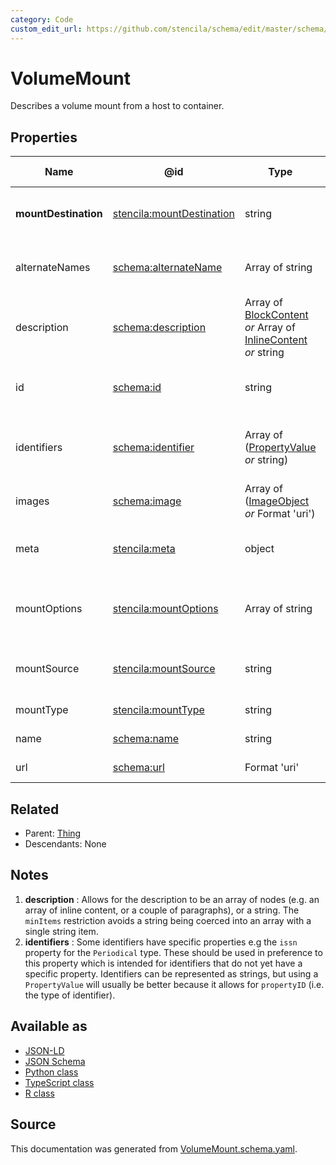 ```yaml
---
category: Code
custom_edit_url: https://github.com/stencila/schema/edit/master/schema/VolumeMount.schema.yaml
---
```


# VolumeMount

Describes a volume mount from a host to container. 

## Properties

| Name                 | @id                                                                           | Type                                                                                                 | Description                                                         | Inherited from                |
| -------------------- | ----------------------------------------------------------------------------- | ---------------------------------------------------------------------------------------------------- | ------------------------------------------------------------------- | ----------------------------- |
| **mountDestination** | [stencila:mountDestination](https://schema.stenci.la/mountDestination.jsonld) | string                                                                                               | The mount location inside the container.                            | [VolumeMount](VolumeMount.md) |
| alternateNames       | [schema:alternateName](https://schema.org/alternateName)                      | Array of string                                                                                      | Alternate names (aliases) for the item.                             | [Thing](Thing.md)             |
| description          | [schema:description](https://schema.org/description)                          | Array of [BlockContent](BlockContent.md) _or_ Array of [InlineContent](InlineContent.md) _or_ string | A description of the item. See note [1](#notes).                    | [Thing](Thing.md)             |
| id                   | [schema:id](https://schema.org/id)                                            | string                                                                                               | The identifier for this item.                                       | [Entity](Entity.md)           |
| identifiers          | [schema:identifier](https://schema.org/identifier)                            | Array of ([PropertyValue](PropertyValue.md) _or_ string)                                             | Any kind of identifier for any kind of Thing. See note [2](#notes). | [Thing](Thing.md)             |
| images               | [schema:image](https://schema.org/image)                                      | Array of ([ImageObject](ImageObject.md) _or_ Format 'uri')                                           | Images of the item.                                                 | [Thing](Thing.md)             |
| meta                 | [stencila:meta](https://schema.stenci.la/meta.jsonld)                         | object                                                                                               | Metadata associated with this item.                                 | [Entity](Entity.md)           |
| mountOptions         | [stencila:mountOptions](https://schema.stenci.la/mountOptions.jsonld)         | Array of string                                                                                      | A list of options to use when applying the mount.                   | [VolumeMount](VolumeMount.md) |
| mountSource          | [stencila:mountSource](https://schema.stenci.la/mountSource.jsonld)           | string                                                                                               | The mount source directory on the host.                             | [VolumeMount](VolumeMount.md) |
| mountType            | [stencila:mountType](https://schema.stenci.la/mountType.jsonld)               | string                                                                                               | The type of mount.                                                  | [VolumeMount](VolumeMount.md) |
| name                 | [schema:name](https://schema.org/name)                                        | string                                                                                               | The name of the item.                                               | [Thing](Thing.md)             |
| url                  | [schema:url](https://schema.org/url)                                          | Format 'uri'                                                                                         | The URL of the item.                                                | [Thing](Thing.md)             |

## Related

-   Parent: [Thing](Thing.md)
-   Descendants: None

## Notes

1.  **description** : Allows for the description to be an array of nodes (e.g. an array of inline content, or a couple of paragraphs), or a string. The `minItems` restriction avoids a string being coerced into an array with a single string item.
2.  **identifiers** : Some identifiers have specific properties e.g the `issn` property for the `Periodical` type. These should be used in preference to this property which is intended for identifiers that do not yet have a specific property. Identifiers can be represented as strings, but using a `PropertyValue` will usually be better because it allows for `propertyID` (i.e. the type of identifier).

## Available as

-   [JSON-LD](https://schema.stenci.la/VolumeMount.jsonld)
-   [JSON Schema](https://schema.stenci.la/v1/VolumeMount.schema.json)
-   [Python class](https://stencila.github.io/schema/py/docs/types.html#schema.types.VolumeMount)
-   [TypeScript class](https://stencila.github.io/schema/ts/docs/interfaces/volumemount.html)
-   [R class](https://cran.r-project.org/web/packages/stencilaschema/stencilaschema.pdf)

## Source

This documentation was generated from [VolumeMount.schema.yaml](https://github.com/stencila/schema/blob/master/schema/VolumeMount.schema.yaml).
